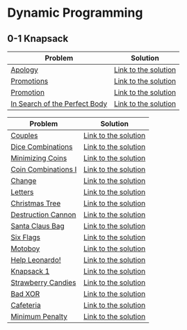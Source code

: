 # Dynamic Programming

## 0-1 Knapsack
Problem | Solution
------- | --------
[Apology](https://www.urionlinejudge.com.br/judge/en/problems/view/2299) | [Link to the solution](https://github.com/danielvitor2d/Problem-Set/blob/main/DynamicProgramming/Apology/Apology.cpp)
[Promotions](https://www.urionlinejudge.com.br/judge/en/problems/view/2776) | [Link to the solution](https://github.com/danielvitor2d/Problem-Set/blob/main/DynamicProgramming/Promotions/Promotions.cpp)
[Promotion](https://www.urionlinejudge.com.br/judge/en/problems/view/1624) | [Link to the solution](https://github.com/danielvitor2d/Problem-Set/blob/main/DynamicProgramming/Promotion/Promotion.cpp)
[In Search of the Perfect Body](https://neps.academy/problem/281) | [Link to the solution](https://github.com/danielvitor2d/Problem-Set/blob/main/DynamicProgramming/In-Search-of-the-Perfect-Body/In-Search-of-the-Perfect-Body.cpp)

Problem | Solution
------- | --------
[Couples](https://www.urionlinejudge.com.br/judge/en/problems/view/2939) | [Link to the solution](https://github.com/danielvitor2d/Problem-Set/blob/main/DynamicProgramming/Couples/Couples.cpp)
[Dice Combinations](https://cses.fi/problemset/task/1633/) | [Link to the solution](https://github.com/danielvitor2d/Problem-Set/tree/main/DynamicProgramming/Dice-Combinations/Dice-Combinations.cpp)
[Minimizing Coins](https://cses.fi/problemset/task/1634/) | [Link to the solution](https://github.com/danielvitor2d/Problem-Set/tree/main/DynamicProgramming/Minimizing-Coins/Minimizing-Coins.cpp)
[Coin Combinations I](https://cses.fi/problemset/task/1635/) | [Link to the solution](https://github.com/danielvitor2d/Problem-Set/tree/main/DynamicProgramming/Coin-Combinations-I/Coin-Combinations-I.cpp)
[Change](https://neps.academy/problem/509) | [Link to the solution](https://github.com/danielvitor2d/Problem-Set/tree/main/DynamicProgramming/Change/Change.cpp)
[Letters](https://neps.academy/problem/61) | [Link to the solution](https://github.com/danielvitor2d/Problem-Set/tree/main/DynamicProgramming/Letters/Letters.cpp)
[Christmas Tree](https://www.urionlinejudge.com.br/judge/en/problems/view/2026) | [Link to the solution](https://github.com/danielvitor2d/Problem-Set/tree/main/DynamicProgramming/Christmas-Tree/Christmas-Tree.cpp)
[Destruction Cannon](https://www.urionlinejudge.com.br/judge/en/problems/view/1288) | [Link to the solution](https://github.com/danielvitor2d/Problem-Set/tree/main/DynamicProgramming/Destruction-Cannon/Destruction-Cannon.cpp)
[Santa Claus Bag](https://www.urionlinejudge.com.br/judge/en/problems/view/1767) | [Link to the solution](https://github.com/danielvitor2d/Problem-Set/tree/main/DynamicProgramming/Santa-Claus-Bag/Santa-Claus-Bag.cpp)
[Six Flags](https://www.urionlinejudge.com.br/judge/en/problems/view/1487) | [Link to the solution](https://github.com/danielvitor2d/Problem-Set/tree/main/DynamicProgramming/Six-Flags/Six-Flags.cpp)
[Motoboy](https://www.urionlinejudge.com.br/judge/en/problems/view/1286) | [Link to the solution](https://github.com/danielvitor2d/Problem-Set/blob/main/DynamicProgramming/Motoboy/Motoboy.cpp)
[Help Leonardo!](https://www.urionlinejudge.com.br/judge/en/problems/view/2169) | [Link to the solution](https://github.com/danielvitor2d/Problem-Set/tree/main/DynamicProgramming/Help-Leonardo/Help-Leonardo.cpp)
[Knapsack 1](https://atcoder.jp/contests/dp/tasks/dp_d) | [Link to the solution](https://github.com/danielvitor2d/Problem-Set/blob/main/DynamicProgramming/Knapsack-1/Knapsack-1.cpp)
[Strawberry Candies](https://www.urionlinejudge.com.br/judge/en/problems/view/2524) | [Link to the solution](https://github.com/danielvitor2d/Problem-Set/blob/main/DynamicProgramming/Strawberry-Candies/Strawberry-Candies.cpp)
[Bad XOR](https://www.spoj.com/problems/BADXOR/) | [Link to the solution](https://github.com/danielvitor2d/Problem-Set/blob/main/DynamicProgramming/BADXOR/BADXOR.cpp)
[Cafeteria](https://www.urionlinejudge.com.br/judge/en/problems/view/2089) | [Link to the solution](https://github.com/danielvitor2d/Problem-Set/blob/main/DynamicProgramming/Cafeteria/Cafeteria.cpp)
[Minimum Penalty](https://www.urionlinejudge.com.br/judge/en/problems/view/2319) | [Link to the solution](https://github.com/danielvitor2d/Problem-Set/blob/main/DynamicProgramming/Minimum-Penalty/Minimum-Penalty.cpp)
